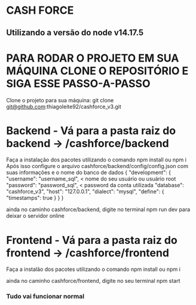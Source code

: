 # CASH FORCE 

## Utilizando a versão do node v14.17.5

# PARA RODAR O PROJETO EM SUA MÁQUINA CLONE O REPOSITÓRIO E SIGA ESSE PASSO-A-PASSO
Clone o projeto para sua máquina: git clone git@github.com:thiagoleite92/cashforce_v3.git

# Backend - Vá para a pasta raiz do backend -> /cashforce/backend
  Faça a instalação dos pacotes utilizando o comando npm install ou npm i
  Após isso configure o arquivo cashforce/backend/config/config.json com suas informações e o nome do banco de dados
  {
  "development": {
    "username": "username_sql", < nome do seu usuário ou usuário root
    "password": "password_sql", < password da conta utilizada
    "database": "cashforce_v3",
    "host": "127.0.0.1",
    "dialect": "mysql",
    "define": {
      "timestamps": true
    }
  }
  }
  
  ainda no caminho cashforce/backend, digite no terminal npm run dev para deixar o servidor online
 
# Frontend - Vá para a pasta raiz do frontend -> /cashforce/frontend
  Faça a instalão dos pacotes utilizando o comando npm install ou npm i
  
  ainda no caminho cashforce/frontend, digite no seu terminal npm start

### Tudo vai funcionar normal
